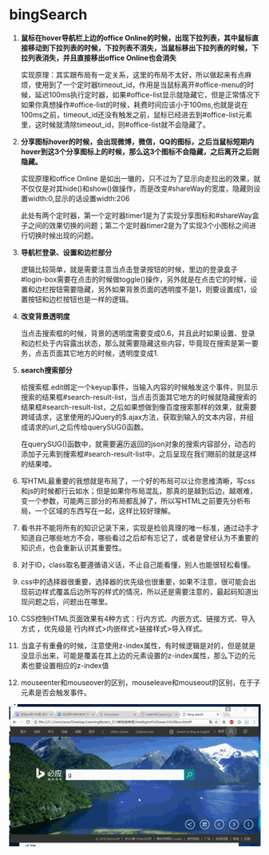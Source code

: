 # bingSearch
1. **鼠标在hover导航栏上边的office Online的时候，出现下拉列表，其中鼠标直接移动到下拉列表的时候，下拉列表不消失，当鼠标移出下拉列表的时候，下拉列表消失，并且直接移出office Online也会消失**

   实现原理：其实跟布局有一定关系，这里的布局不太好，所以做起来有点麻烦，使用到了一个定时器timeout_id，作用是当鼠标离开#office-menu的时候，延迟100ms执行定时器，如果#office-list显示就隐藏它，但是正常情况下如果你真想操作#office-list的时候，耗费时间应该小于100ms,也就是说在100ms之前，timeout_id还没有触发之前，鼠标已经进去到#office-list元素里，这时候就清除timeout_id，则#office-list就不会隐藏了。

2. **分享图标hover的时候，会出现微博，微信，QQ的图标，之后当鼠标短期内hover到这3个分享图标上的时候，那么这3个图标不会隐藏，之后离开之后则隐藏。**

   实现原理和office Online 是如出一辙的，只不过为了显示向走拉出的效果，就不仅仅是对其hide()和show()做操作，而是改变#shareWay的宽度，隐藏则设置width:0,显示的话设置width:206

   此处有两个定时器，第一个定时器timer1是为了实现分享图标和#shareWay盒子之间的效果切换的问题；第二个定时器timer2是为了实现3个小图标之间进行切换时候出现的问题。

3. **导航栏登录、设置和边栏部分**

   逻辑比较简单，就是需要注意当点击登录按钮的时候，里边的登录盒子#login-box需要在点击的时候做toggle()操作，另外就是在点击它的时候，设置和边栏按钮需要隐藏，另外如果背景页面的透明度不是1，则要设置成1，设置按钮和边栏按钮也是一样的逻辑。

4. **改变背景透明度**

   当点击搜索框的时候，背景的透明度需要变成0.6，并且此时如果设置、登录和边栏处于内容露出状态，那么就需要隐藏这些内容，毕竟现在搜索是第一要务，点击页面其它地方的时候，透明度变成1.

5. **search搜索部分**

   给搜索框.edit绑定一个keyup事件，当输入内容的时候触发这个事件，则显示搜索的结果框#search-result-list，当点击页面其它地方的时候就隐藏搜索的结果框#search-result-list，之后如果想做到像百度搜索那样的效果，就需要跨域请求，这里使用的JQuery的$.ajax方法，获取到输入的文本内容，并组成请求的url,之后传给querySUG()函数。

   在querySUG()函数中，就需要遍历返回的json对象的搜索内容部分，动态的添加子元素到搜索框#search-result-list中，之后呈现在我们眼前的就是这样的结果喽。

6. 写HTML最重要的我想就是布局了，一个好的布局可以让你思维清晰，写css和js的时候都行云如水；但是如果你布局混乱，那真的是越到后边，越艰难，变一个参数，可能两三部分的布局都乱掉了，所以写HTML之前要先分析布局，一个区域的东西写在一起，这样比较好理解。

7. 看书并不能将所有的知识记录下来，实现是检验真理的唯一标准，通过动手才知道自己哪些地方不会，哪些看过之后却有忘记了，或者是曾经认为不重要的知识点，也会重新认识其重要性。

8. 对于ID，class取名要遵循语义话，不止自己能看懂，别人也能很轻松看懂。

9. css中的选择器很重要，选择器的优先级也很重要，如果不注意，很可能会出现前边样式覆盖后边所写的样式的情况，所以还是需要注意的，最起码知道出现问题之后，问题出在哪里。

10. CSS控制HTML页面效果有4种方式：行内方式、内嵌方式、链接方式、导入方式 ，优先级是 行内样式>内嵌样式>链接样式>导入样式。

11. 当盒子有重叠的时候，注意使用z-index属性，有时候逻辑是对的，但是就是没显示出来，可能是覆盖在其上边的元素设置的z-index属性，那么下边的元素也要设置相应的z-index值

12. mouseenter和mouseover的区别，mouseleave和mouseout的区别，在于子元素是否会触发事件。



![search](search.gif)

